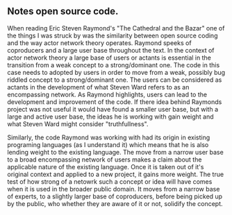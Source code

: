 ## Notes open source code.

When reading Eric Steven Raymond's "The Cathedral and the Bazar" one of the things I was struck by was the similarity between open source coding and the way actor network theory operates. Raymond speeks of coproducers and a large user base throughout the text. In the context of actor network theory a large base of users or actants is essential in the transition from a weak concept to a strong/dominant one. The code in this case needs to adopted by users in order to move from a weak, possibly bug riddled concept to a strong/dominant one. The users can be considered as actants in the development of what Steven Ward refers to as an encompassing network. As Raymond highlights, users can lead to the development and improvement of the code. If there idea behind Raymonds project was not useful it would have found a smaller user base, but with a large and active user base, the ideas he is working with gain weight and what Steven Ward might consider "truthfullness". 

Similarly, the code Raymond was working with had its origin in existing programing languages (as I understand it) which means that he is also lending weight to the existing language. The move from a narrow user base to a broad encompassing network of users makes a claim about the applicable nature of the existing language. Once it is taken out of it's original context and applied to a new project, it gains more weight. The true test of how strong of a netowrk such a concept or idea will have comes when it is used in the broader public domain. It moves from a narrow base of experts, to a slightly larger base of coproducers, before being picked up by the public, who whether they are aware of it or not, solidify the concept. 